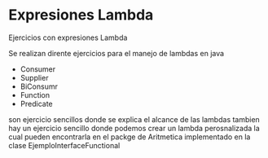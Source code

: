 # Expresiones Lambda
Ejercicios con expresiones Lambda


Se realizan dirente ejercicios para el manejo de lambdas en java

* Consumer
* Supplier
* BiConsumr
* Function
* Predicate

son ejercicio sencillos donde se explica el alcance de las lambdas
tambien hay un ejercicio sencillo donde podemos crear un lambda 
perosnalizada la cual pueden encontrarla en el packge de Aritmetica
implementado en la clase EjemploInterfaceFunctional
